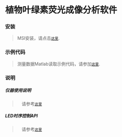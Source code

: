 # 植物叶绿素荧光成像分析软件

### 安装

> MSI安装，请点击[`这里`](https://github.com/FizzyStudio/CFD/tree/master/Installer).

### 示例代码

> 测量数据Matlab读取示例代码，请参加[`这里`](https://github.com/FizzyStudio/CFD/tree/master/Examples).

### 说明

##### 仪器使用说明

>　请参考[`这里`](https://github.com/FizzyStudio/CFD/blob/master/Doc/%E6%A4%8D%E7%89%A9%E8%8D%A7%E5%85%89%E6%88%90%E5%83%8F%E7%B3%BB%E7%BB%9F%E6%93%8D%E4%BD%9C%E6%89%8B%E5%86%8C%E2%80%94%EF%BC%882016-04-04%EF%BC%89.pdf)

##### LED时序控制API

>　请参考[`这里`](https://github.com/FizzyStudio/CFD/blob/master/Doc/serial_port_command_api.md)
